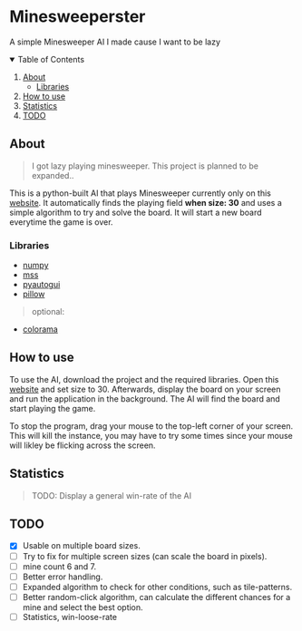 # Minesweeperster
 A simple Minesweeper AI I made cause I want to be lazy

<!-- Index Table -->
<!-- <li><a href="#acknowledgements">Acknowledgements</a></li> -->
<details open="open">
  <summary>Table of Contents</summary>
  <ol>
    <li>
      <a href="#about-the-project">About</a>
      <ul>
        <li><a href="libraries">Libraries</a></li>
      </ul>
    <li><a href="#how-to-use">How to use</a></li>
    <li><a href="#statistics">Statistics</a></li>
    <li><a href="#todo">TODO</a></li>
  </ol>
</details>

## About
> I got lazy playing minesweeper. This project is planned to be expanded..

This is a python-built AI that plays Minesweeper currently only on this [website](http://play-minesweeper.com/). It automatically finds the playing field __when size: 30__ and uses a simple algorithm to try and solve the board. It will start a new board everytime the game is over. 

### Libraries
- [numpy](https://numpy.readthedocs.io/en/latest/)
- [mss](https://python-mss.readthedocs.io/)
- [pyautogui](https://pyautogui.readthedocs.io/en/latest/)
- [pillow](https://pillow.readthedocs.io/en/stable/)
> optional:
* [colorama](https://super-devops.readthedocs.io/en/latest/misc.html)

## How to use
To use the AI, download the project and the required libraries. Open this [website](http://play-minesweeper.com/) and set size to 30. Afterwards, display the board on your screen and run the application in the background. The AI will find the board and start playing the game.

To stop the program, drag your mouse to the top-left corner of your screen. This will kill the instance, you may have to try some times since your mouse will likley be flicking across the screen.

## Statistics
> TODO: Display a general win-rate of the AI

## TODO
- [x] Usable on multiple board sizes.
- [ ] Try to fix for multiple screen sizes (can scale the board in pixels).
- [ ] mine count 6 and 7.
- [ ] Better error handling.
- [ ] Expanded algorithm to check for other conditions, such as tile-patterns.
- [ ] Better random-click algorithm, can calculate the different chances for a mine and select the best option.
- [ ] Statistics, win-loose-rate
